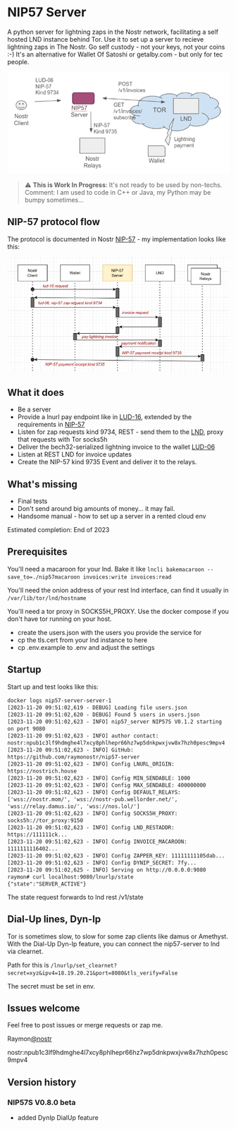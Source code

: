 # NIP57 Server

A python server for lightning zaps in the Nostr network, facilitating a self hosted LND instance behind Tor. 
Use it to set up a server to recieve lightning zaps in The Nostr. Go self custody - not your keys, not your coins :-)
It's an alternative for Wallet Of Satoshi or getalby.com - but only for tec people.

![image info](./doc/nip57s-components.png)

> :warning: **This is Work In Progress**: It's not ready to be used by non-techs. Comment: I am used to code in C++ or
> Java, my Python may be bumpy sometimes...

## NIP-57 protocol flow
The protocol is documented in Nostr [NIP-57](https://github.com/nostr-protocol/nips/blob/master/57.md) - my implementation
looks like this:

![image info](./doc/NIP-57_protocol_flow.png)

## What it does

- Be a server
- Provide a lnurl pay endpoint like in [LUD-16](https://github.com/lnurl/luds/blob/luds/16.md), extended by the
  requirements in [NIP-57](https://github.com/nostr-protocol/nips/blob/master/57.md)
- Listen for zap requests kind 9734, REST - send them to the [LND](https://github.com/lightningnetwork/lnd), proxy that
  requests with Tor socks5h
- Deliver the bech32-serialized lightning invoice to the wallet [LUD-06](https://github.com/lnurl/luds/blob/luds/06.md)
- Listen at REST LND for invoice updates
- Create the NIP-57 kind 9735 Event and deliver it to the relays.

## What's missing

- Final tests
- Don't send around big amounts of money... it may fail.
- Handsome manual - how to set up a server in a rented cloud env

Estimated completion: End of 2023

## Prerequisites

You'll need a macaroon for your lnd. Bake it like
```lncli bakemacaroon --save_to=./nip57macaroon invoices:write invoices:read```

You'll need the onion address of your rest lnd interface, can find it usually in
```/var/lib/tor/lnd/hostname```

You'll need a tor proxy in SOCKS5H_PROXY. Use the docker compose if you don't have tor running on your host.

- create the users.json with the users you provide the service for
- cp the tls.cert from your lnd instance to here
- cp .env.example to .env and adjust the settings

## Startup

Start up and test looks like this:

```
docker logs nip57-server-server-1
[2023-11-20 09:51:02,619 - DEBUG] Loading file users.json
[2023-11-20 09:51:02,620 - DEBUG] Found 5 users in users.json
[2023-11-20 09:51:02,623 - INFO] nip57_server NIP57S V0.1.2 starting on port 9080
[2023-11-20 09:51:02,623 - INFO] author contact: nostr:npub1c3lf9hdmghe4l7xcy8phlhepr66hz7wp5dnkpwxjvw8x7hzh0pesc9mpv4
[2023-11-20 09:51:02,623 - INFO] GitHub: https://github.com/raymonostr/nip57-server
[2023-11-20 09:51:02,623 - INFO] Config LNURL_ORIGIN: https://nostrich.house
[2023-11-20 09:51:02,623 - INFO] Config MIN_SENDABLE: 1000
[2023-11-20 09:51:02,623 - INFO] Config MAX_SENDABLE: 400000000
[2023-11-20 09:51:02,623 - INFO] Config DEFAULT_RELAYS: ['wss://nostr.mom/', 'wss://nostr-pub.wellorder.net/', 'wss://relay.damus.io/', 'wss://nos.lol/']
[2023-11-20 09:51:02,623 - INFO] Config SOCKS5H_PROXY: socks5h://tor_proxy:9150
[2023-11-20 09:51:02,623 - INFO] Config LND_RESTADDR: https://111111ck...
[2023-11-20 09:51:02,623 - INFO] Config INVOICE_MACAROON: 1111111116402...
[2023-11-20 09:51:02,623 - INFO] Config ZAPPER_KEY: 11111111105dab...
[2023-11-20 09:51:02,623 - INFO] Config DYNIP_SECRET: 7fy...
[2023-11-20 09:51:02,625 - INFO] Serving on http://0.0.0.0:9080
raymon# curl localhost:9080/lnurlp/state
{"state":"SERVER_ACTIVE"}
```

The state request forwards to lnd rest /v1/state

## Dial-Up lines, Dyn-Ip

Tor is sometimes slow, to slow for some zap clients like damus or Amethyst. With the Dial-Up Dyn-Ip feature, you can connect the
nip57-server to lnd via clearnet. 

Path for this is ```/lnurlp/set_clearnet?secret=xyz&ipv4=18.19.20.21&port=8080&tls_verify=False```

The secret must be set in env.


## Issues welcome

Feel free to post issues or merge requests or zap me.

Raymon[@nostr](nostr:npub1c3lf9hdmghe4l7xcy8phlhepr66hz7wp5dnkpwxjvw8x7hzh0pesc9mpv4)

nostr:npub1c3lf9hdmghe4l7xcy8phlhepr66hz7wp5dnkpwxjvw8x7hzh0pesc9mpv4

## Version history

### NIP57S V0.8.0 beta
- added DynIp DialUp feature
